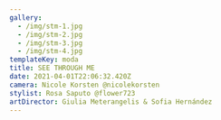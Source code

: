 ```yaml
---
gallery:
  - /img/stm-1.jpg
  - /img/stm-2.jpg
  - /img/stm-3.jpg
  - /img/stm-4.jpg
templateKey: moda
title: SEE THROUGH ME
date: 2021-04-01T22:06:32.420Z
camera: Nicole Korsten @nicolekorsten
stylist: Rosa Saputo @flower723
artDirector: Giulia Meterangelis & Sofia Hernández
---
```

